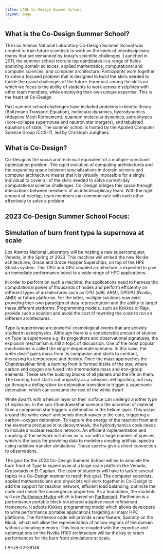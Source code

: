 ```yaml
---
title: LANL Co-Design Summer School
layout: page
---
```


## What is the Co-Design Summer School?

The Los Alamos National Laboratory Co-Design Summer School was created to train future scientists to work on the kinds of interdisciplinary teams that are demanded by today’s scientific challenges. Launched in 2011, the summer school recruits top candidates in a range of fields spanning domain sciences, applied mathematics, computational and computer sciences, and computer architecture. Participants work together to solve a focused problem that is designed to build the skills needed to tackle the grand challenges of the future. Foremost among the skills on which we focus is the ability of students to work across disciplines with other team members, while employing their own unique expertise. This is the heart of Co-Design.

Past summer school challenges have included problems in kinetic theory (Boltzmann Transport Equation), molecular dynamics, hydrodynamics (Adaptive Mesh Refinement), quantum molecular dynamics, astrophysics (core-collapse supernovae and neutron star mergers), and tabulated equations of state. The summer school is hosted by the Applied Computer Science Group (CCS-7), led by Christoph Junghans.

## What is Co-Design?

Co-Design is the social and technical equivalent of a multiple-constraint optimization problem. The rapid evolution of computing architectures and the expanding space between specializations in domain science and computer architecture means that it is virtually impossible for a single individual to cover all of the skills needed to solve current-day computational science challenges. Co-Design bridges this space through interactions between members of an interdisciplinary team. With the right amount of overlap, team members can communicate with each other effectively to solve a problem.

## 2023 Co-Design Summer School Focus:

## Simulation of burn front type Ia supernova at scale 


Los Alamos National Laboratory will be hosting a new supercomputer, Venado, in the Spring of 2023. This machine will embed the new Nvidia achitectures, Grace and Grace Hopper Superchips, on top of the HPE Shasta system. This CPU and GPU coupled architecture is expected to give an immediate performance boost to a wide range of HPC applications.

In order to perform on such a machine, the applications need to harness the computational power of thousands of nodes and perform efficiently on different types of architectures such as CPU (x86, ARM), GPGPU (Nvidia, AMD) or future platforms. For the latter, multiple solutions now exist providing their own paradigm of data representation and the ability to target these different platforms. Programming models, such as Kokkos or Raja, provide such a solution and avoid the cost of rewriting the code to run on different architectures. 


Type Ia supernovae are powerful cosmological events that are actively studied in astrophysics. Although there is a considerable amount of studies on Type Ia supernovae e.g. its progenitors and observational signatures, the explosion mechanism is still a topic of discussion. One of the most popular mechanisms is called the single-degenerate scenario. In this case, the white dwarf gains mass from its companion and starts to contract, increasing its temperature and density. 
Once the mass approaches the Chandrasekhar limit, a burning front is formed inside of the star, where carbon and oxygen are fused into intermediate mass and iron-group elements. These are the building blocks of all planets and the life on them. The burning front starts out originally as a subsonic deflagration, but may go through a deflagration-to-detonation transition to trigger a supersonic detonation, which can consume the rest of the white dwarf. 

White dwarfs with a helium layer on their surface can undergo another type of explosion. In the sub-Chandrasekhar scenario the accretion of material from a companion star triggers a detonation in the helium layer.
This wraps around the white dwarf and sends shock waves to the core, triggering a carbon--oxygen detonation.
To capture the energy of the reaction front and the elements produced in nucleosynthesis, the hydrodynamics code needs to include a nuclear reaction network. An efficient implementation and coupling of the network will allow us to run with a large number of species, which is the basis for providing data to modelers creating artificial spectra using radiative transfer simulations. These spectra give a direct connection to observations.

The goal for the 2023 Co-Design Summer School will be to simulate the burn front of Type Ia supernovae at a large scale platform like Venado, Crossroads or El Capitan.
The team of students will have to tackle several topics in a Co-Design manner to reach this goal. The computer scientists, applied mathematicians and physicists will work together in Co-Design to add the support for reaction network, efficient load balancing, optimize the code and check the convergence properties.
As a foundation, the students will use [Parthenon-Hydro](https://github.com/pgrete/parthenon-hydro) which is based on [Parthenon}](https://github.com/lanl/parthenon).  Parthenon is a performance portable block-structured adaptive mesh refinement framework. It adopts Kokkos programming model which allows developers to write performance portable applications targeting all major HPC platforms. 
The Parthenon code will provide a new feature, Sparsity on the Block, which will allow the representation of hollow regions of the domain without allocating memory.
This feature coupled with the expertise and optimizations on the Nvidia H100 architecture will be the key to reach performances for the burn front simulations at scale. 

LA-UR-22-29148
